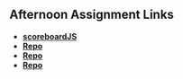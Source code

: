 ## Afternoon Assignment Links

* **[scoreboardJS]( https://github.com/khilek/scoreboardJS )**
* **[Repo](https://github.com/khilek/<ASSIGNMENT_REPO>)**
* **[Repo](https://github.com/khilek/<ASSIGNMENT_REPO>)**
* **[Repo](https://github.com/khilek/<ASSIGNMENT_REPO>)**
